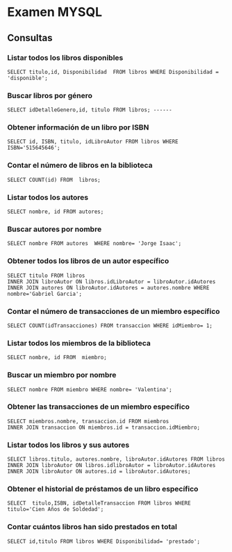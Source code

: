 # Examen MYSQL

## Consultas 

### Listar todos los libros disponibles
    SELECT titulo,id, Disponibilidad  FROM libros WHERE Disponibilidad = 'disponible';
### Buscar libros por género
    SELECT idDetalleGenero,id, titulo FROM libros; ------
### Obtener información de un libro por ISBN
    SELECT id, ISBN, titulo, idLibroAutor FROM libros WHERE ISBN='515645646';
### Contar el número de libros en la biblioteca
    SELECT COUNT(id) FROM  libros;
### Listar todos los autores
    SELECT nombre, id FROM autores;
### Buscar autores por nombre
    SELECT nombre FROM autores  WHERE nombre= 'Jorge Isaac';
### Obtener todos los libros de un autor específico
    SELECT titulo FROM libros
    INNER JOIN libroAutor ON libros.idLibroAutor = libroAutor.idAutores 
    INNER JOIN autores ON libroAutor.idAutores = autores.nombre WHERE nombre='Gabriel Garcia';  
### Contar el número de transacciones de un miembro específico
    SELECT COUNT(idTransacciones) FROM transaccion WHERE idMiembro= 1;
### Listar todos los miembros de la biblioteca
    SELECT nombre, id FROM  miembro;
### Buscar un miembro por nombre
    SELECT nombre FROM miembro WHERE nombre= 'Valentina';
### Obtener las transacciones de un miembro específico
    SELECT miembros.nombre, transaccion.id FROM miembros
    INNER JOIN transaccion ON miembros.id = transaccion.idMiembro;
### Listar todos los libros y sus autores
    SELECT libros.titulo, autores.nombre, libroAutor.idAutores FROM libros
    INNER JOIN libroAutor ON libros.idlibroAutor = libroAutor.idAutores
    INNER JOIN libroAutor ON autores.id = libroAutor.idAutores;
### Obtener el historial de préstamos de un libro específico
    SELECT  titulo,ISBN, idDetalleTransaccion FROM libros WHERE titulo='Cien Años de Soldedad';
### Contar cuántos libros han sido prestados en total
    SELECT id,titulo FROM libros WHERE Disponibilidad= 'prestado';


